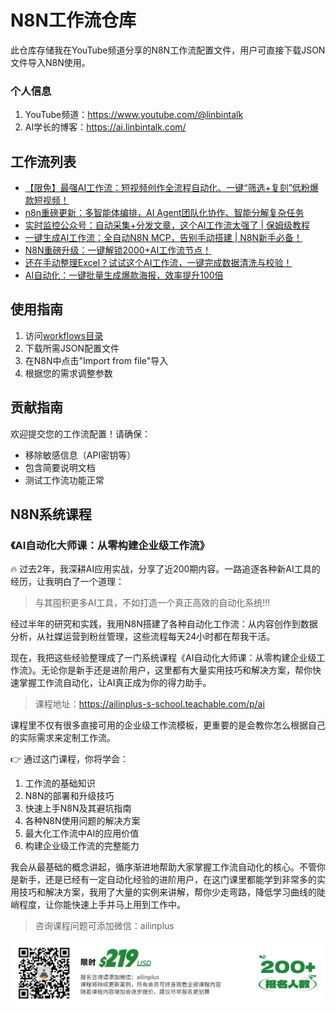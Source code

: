 # N8N工作流仓库

此仓库存储我在YouTube频道分享的N8N工作流配置文件，用户可直接下载JSON文件导入N8N使用。

### 个人信息
1. YouTube频道：https://www.youtube.com/@linbintalk
2. AI学长的博客：https://ai.linbintalk.com/

## 工作流列表
- [【限免】最强AI工作流：短视频创作全流程自动化、一键“筛选+复刻”低粉爆款短视频！](./workflows/一键“复刻”爆款短视频.json)
- [n8n重磅更新：多智能体编排，AI Agent团队化协作、智能分解复杂任务](./workflows/AIAgentTool工作流.json)
- [实时监控公众号：自动采集+分发文章，这个AI工作流太强了 | 保姆级教程](./workflows/自动同步公众号文章工作流.json)
- [一键生成AI工作流：全自动N8N MCP，告别手动搭建 | N8N新手必备！](./workflows/每日食谱推荐.json)
- [N8N重磅升级：一键解锁2000+AI工作流节点！](./workflows/community_nodes.json)
- [还在手动整理Excel？试试这个AI工作流，一键完成数据清洗与校验！](./workflows/ExcelAutoCleaning.json)
- [AI自动化：一键批量生成爆款海报，效率提升100倍](./workflows/n8nposter.json)

## 使用指南
1. 访问[workflows目录](./workflows)
2. 下载所需JSON配置文件
3. 在N8N中点击"Import from file"导入
4. 根据您的需求调整参数

## 贡献指南
欢迎提交您的工作流配置！请确保：
- 移除敏感信息（API密钥等）
- 包含简要说明文档
- 测试工作流功能正常

## N8N系统课程

### 《AI自动化大师课：从零构建企业级工作流》

🔥 过去2年，我深耕AI应用实战，分享了近200期内容。一路追逐各种新AI工具的经历，让我明白了一个道理：
> 与其囤积更多AI工具，不如打造一个真正高效的自动化系统!!!

经过半年的研究和实践，我用N8N搭建了各种自动化工作流：从内容创作到数据分析，从社媒运营到粉丝管理，这些流程每天24小时都在帮我干活。

现在，我把这些经验整理成了一门系统课程《AI自动化大师课：从零构建企业级工作流》。无论你是新手还是进阶用户，这里都有大量实用技巧和解决方案，帮你快速掌握工作流自动化，让AI真正成为你的得力助手。
  > 课程地址：https://ailinplus-s-school.teachable.com/p/ai
  
  课程里不仅有很多直接可用的企业级工作流模板，更重要的是会教你怎么根据自己的实际需求来定制工作流。
  
  
👉 通过这门课程，你将学会：
1. 工作流的基础知识
2. N8N的部署和升级技巧
3. 快速上手N8N及其避坑指南
4. 各种N8N使用问题的解决方案
5. 最大化工作流中AI的应用价值
6. 构建企业级工作流的完整能力

我会从最基础的概念讲起，循序渐进地帮助大家掌握工作流自动化的核心。不管你是新手，还是已经有一定自动化经验的进阶用户，在这门课里都能学到非常多的实用技巧和解决方案，我用了大量的实例来讲解，帮你少走弯路，降低学习曲线的陡峭程度，让你能快速上手并马上用到工作中。
> 咨询课程问题可添加微信：ailinplus

![wx_ailinplus](./automation.jpg)

